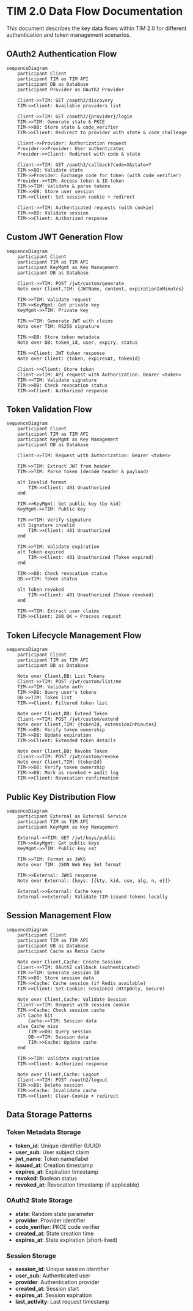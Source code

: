 # TIM 2.0 Data Flow Documentation

This document describes the key data flows within TIM 2.0 for different authentication and token management scenarios.

## OAuth2 Authentication Flow

```mermaid
sequenceDiagram
    participant Client
    participant TIM as TIM API
    participant DB as Database
    participant Provider as OAuth2 Provider

    Client->>TIM: GET /oauth2/discovery
    TIM->>Client: Available providers list

    Client->>TIM: GET /oauth2/{provider}/login
    TIM->>TIM: Generate state & PKCE
    TIM->>DB: Store state & code_verifier
    TIM->>Client: Redirect to provider with state & code_challenge

    Client->>Provider: Authorization request
    Provider->>Provider: User authenticates
    Provider->>Client: Redirect with code & state

    Client->>TIM: GET /oauth2/callback?code=X&state=Y
    TIM->>DB: Validate state
    TIM->>Provider: Exchange code for token (with code_verifier)
    Provider->>TIM: Access token & ID token
    TIM->>TIM: Validate & parse tokens
    TIM->>DB: Store user session
    TIM->>Client: Set session cookie + redirect

    Client->>TIM: Authenticated requests (with cookie)
    TIM->>DB: Validate session
    TIM->>Client: Authorized response
```

## Custom JWT Generation Flow

```mermaid
sequenceDiagram
    participant Client
    participant TIM as TIM API
    participant KeyMgmt as Key Management
    participant DB as Database

    Client->>TIM: POST /jwt/custom/generate
    Note over Client,TIM: {JWTName, content, expirationInMinutes}

    TIM->>TIM: Validate request
    TIM->>KeyMgmt: Get private key
    KeyMgmt->>TIM: Private key

    TIM->>TIM: Generate JWT with claims
    Note over TIM: RS256 signature

    TIM->>DB: Store token metadata
    Note over DB: token_id, user, expiry, status

    TIM->>Client: JWT token response
    Note over Client: {token, expiresAt, tokenId}

    Client->>Client: Store token
    Client->>TIM: API request with Authorization: Bearer <token>
    TIM->>TIM: Validate signature
    TIM->>DB: Check revocation status
    TIM->>Client: Authorized response
```

## Token Validation Flow

```mermaid
sequenceDiagram
    participant Client
    participant TIM as TIM API
    participant KeyMgmt as Key Management
    participant DB as Database

    Client->>TIM: Request with Authorization: Bearer <token>

    TIM->>TIM: Extract JWT from header
    TIM->>TIM: Parse token (decode header & payload)

    alt Invalid format
        TIM->>Client: 401 Unauthorized
    end

    TIM->>KeyMgmt: Get public key (by kid)
    KeyMgmt->>TIM: Public key

    TIM->>TIM: Verify signature
    alt Signature invalid
        TIM->>Client: 401 Unauthorized
    end

    TIM->>TIM: Validate expiration
    alt Token expired
        TIM->>Client: 401 Unauthorized (Token expired)
    end

    TIM->>DB: Check revocation status
    DB->>TIM: Token status

    alt Token revoked
        TIM->>Client: 401 Unauthorized (Token revoked)
    end

    TIM->>TIM: Extract user claims
    TIM->>Client: 200 OK + Process request
```

## Token Lifecycle Management Flow

```mermaid
sequenceDiagram
    participant Client
    participant TIM as TIM API
    participant DB as Database

    Note over Client,DB: List Tokens
    Client->>TIM: POST /jwt/custom/list/me
    TIM->>TIM: Validate auth
    TIM->>DB: Query user's tokens
    DB->>TIM: Token list
    TIM->>Client: Filtered token list

    Note over Client,DB: Extend Token
    Client->>TIM: POST /jwt/custom/extend
    Note over Client,TIM: {tokenId, extensionInMinutes}
    TIM->>DB: Verify token ownership
    TIM->>DB: Update expiration
    TIM->>Client: Extended token details

    Note over Client,DB: Revoke Token
    Client->>TIM: POST /jwt/custom/revoke
    Note over Client,TIM: {tokenId}
    TIM->>DB: Verify token ownership
    TIM->>DB: Mark as revoked + audit log
    TIM->>Client: Revocation confirmation
```

## Public Key Distribution Flow

```mermaid
sequenceDiagram
    participant External as External Service
    participant TIM as TIM API
    participant KeyMgmt as Key Management

    External->>TIM: GET /jwt/keys/public
    TIM->>KeyMgmt: Get public keys
    KeyMgmt->>TIM: Public key set

    TIM->>TIM: Format as JWKS
    Note over TIM: JSON Web Key Set format

    TIM->>External: JWKS response
    Note over External: {keys: [{kty, kid, use, alg, n, e}]}

    External->>External: Cache keys
    External->>External: Validate TIM-issued tokens locally
```

## Session Management Flow

```mermaid
sequenceDiagram
    participant Client
    participant TIM as TIM API
    participant DB as Database
    participant Cache as Redis Cache

    Note over Client,Cache: Create Session
    Client->>TIM: OAuth2 callback (authenticated)
    TIM->>TIM: Generate session ID
    TIM->>DB: Store session data
    TIM->>Cache: Cache session (if Redis available)
    TIM->>Client: Set-Cookie: sessionId (HttpOnly, Secure)

    Note over Client,Cache: Validate Session
    Client->>TIM: Request with session cookie
    TIM->>Cache: Check session cache
    alt Cache hit
        Cache->>TIM: Session data
    else Cache miss
        TIM->>DB: Query session
        DB->>TIM: Session data
        TIM->>Cache: Update cache
    end

    TIM->>TIM: Validate expiration
    TIM->>Client: Authorized response

    Note over Client,Cache: Logout
    Client->>TIM: POST /oauth2/logout
    TIM->>DB: Delete session
    TIM->>Cache: Invalidate cache
    TIM->>Client: Clear-Cookie + redirect
```

## Data Storage Patterns

### Token Metadata Storage
- **token_id**: Unique identifier (UUID)
- **user_sub**: User subject claim
- **jwt_name**: Token name/label
- **issued_at**: Creation timestamp
- **expires_at**: Expiration timestamp
- **revoked**: Boolean status
- **revoked_at**: Revocation timestamp (if applicable)

### OAuth2 State Storage
- **state**: Random state parameter
- **provider**: Provider identifier
- **code_verifier**: PKCE code verifier
- **created_at**: State creation time
- **expires_at**: State expiration (short-lived)

### Session Storage
- **session_id**: Unique session identifier
- **user_sub**: Authenticated user
- **provider**: Authentication provider
- **created_at**: Session start
- **expires_at**: Session expiration
- **last_activity**: Last request timestamp
